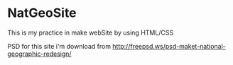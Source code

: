 # NatGeoSite
This is my practice in make webSite by using HTML/CSS



PSD for this site i'm download from http://freepsd.ws/psd-maket-national-geographic-redesign/
